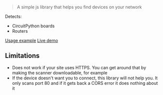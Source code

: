> A simple js library that helps you find devices on your network

Detects:

- CircuitPython boards
- Routers

[Usage example](https://github.com/sensei-alex/scan/blob/main/scan.html)
[Live demo](https://snlx.net/scan/scan.html)

## Limitations

- Does not work if your site uses HTTPS. You can get around that by making the scanner downloadable, for example
- If the device doesn't want you to connect, this library will not help you. It only scans port 80 and if it gets back a CORS error it does nothing about it
